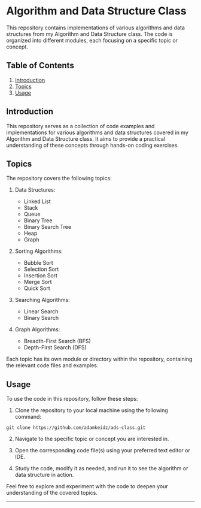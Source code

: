 # Algorithm and Data Structure Class

This repository contains implementations of various algorithms and data structures from my Algorithm and Data Structure class. The code is organized into different modules, each focusing on a specific topic or concept.

## Table of Contents

1. [Introduction](#introduction)
2. [Topics](#topics)
3. [Usage](#usage)


## Introduction

This repository serves as a collection of code examples and implementations for various algorithms and data structures covered in my Algorithm and Data Structure class. It aims to provide a practical understanding of these concepts through hands-on coding exercises.

## Topics

The repository covers the following topics:

1. Data Structures:
   - Linked List
   - Stack
   - Queue
   - Binary Tree
   - Binary Search Tree
   - Heap
   - Graph

2. Sorting Algorithms:
   - Bubble Sort
   - Selection Sort
   - Insertion Sort
   - Merge Sort
   - Quick Sort

3. Searching Algorithms:
   - Linear Search
   - Binary Search

4. Graph Algorithms:
   - Breadth-First Search (BFS)
   - Depth-First Search (DFS)

Each topic has its own module or directory within the repository, containing the relevant code files and examples.

## Usage

To use the code in this repository, follow these steps:

1. Clone the repository to your local machine using the following command:
```shell
git clone https://github.com/adamkeidz/ads-class.git
```

2. Navigate to the specific topic or concept you are interested in.

3. Open the corresponding code file(s) using your preferred text editor or IDE.

4. Study the code, modify it as needed, and run it to see the algorithm or data structure in action.

Feel free to explore and experiment with the code to deepen your understanding of the covered topics.

---
